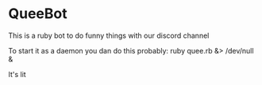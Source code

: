 # QueeBot
This is a ruby bot to do funny things with our discord channel

To start it as a daemon you dan do this probably:
ruby quee.rb &> /dev/null &

It's lit
